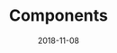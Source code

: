 ---
layout: default
title: Components
date: 2018-11-08
label: Front end component library
description: Aims to document a variety of common components in an accessible and modular way.
permalink: https://codepen.io/collection/nkwwVP/
links:
 - title: CodePen
   link: https://codepen.io/collection/nkwwVP/
---